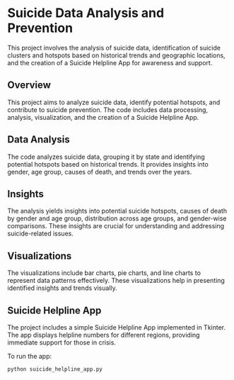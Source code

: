 # Suicide Data Analysis and Prevention

This project involves the analysis of suicide data, identification of suicide clusters and hotspots based on historical trends and geographic locations, and the creation of a Suicide Helpline App for awareness and support.

## Overview

This project aims to analyze suicide data, identify potential hotspots, and contribute to suicide prevention. The code includes data processing, analysis, visualization, and the creation of a Suicide Helpline App.

## Data Analysis

The code analyzes suicide data, grouping it by state and identifying potential hotspots based on historical trends. It provides insights into gender, age group, causes of death, and trends over the years.

## Insights

The analysis yields insights into potential suicide hotspots, causes of death by gender and age group, distribution across age groups, and gender-wise comparisons. These insights are crucial for understanding and addressing suicide-related issues.

## Visualizations

The visualizations include bar charts, pie charts, and line charts to represent data patterns effectively. These visualizations help in presenting identified insights and trends visually.

## Suicide Helpline App

The project includes a simple Suicide Helpline App implemented in Tkinter. The app displays helpline numbers for different regions, providing immediate support for those in crisis.

To run the app:
```bash
python suicide_helpline_app.py

